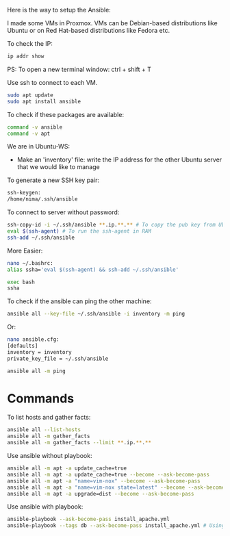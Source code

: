 Here is the way to setup the Ansible:

I made some VMs in Proxmox. VMs can be Debian-based distributions like Ubuntu or  on Red Hat-based distributions like Fedora etc.

To check the IP:
```bash
ip addr show
```

PS: To open a new terminal window: ctrl + shift + T

Use ssh to connect to each VM.
```bash
sudo apt update
sudo apt install ansible
```


To check if these packages are available:
```bash
command -v ansible
command -v apt
```

We are in Ubuntu-WS:

* Make an 'inventory' file: write the IP address for the other Ubuntu server that we would like to manage

To generate a new SSH key pair:
```bash
ssh-keygen:
/home/nima/.ssh/ansible
```

To connect to server without password:

```bash
ssh-copy-id -i ~/.ssh/ansible **.ip.**.** # To copy the pub key from Ubuntu-WS to Ubuntu-server
eval $(ssh-agent) # To run the ssh-agent in RAM
ssh-add ~/.ssh/ansible
```

More Easier:
```bash
nano ~/.bashrc:
alias ssha='eval $(ssh-agent) && ssh-add ~/.ssh/ansible'

exec bash
ssha
```

To check if the ansible can ping the other machine:

```bash
ansible all --key-file ~/.ssh/ansible -i inventory -m ping
```   
Or:

```bash
nano ansible.cfg:
[defaults]
inventory = inventory
private_key_file = ~/.ssh/ansible

ansible all -m ping
```   

# Commands
To list hosts and gather facts:
```bash
ansible all --list-hosts
ansible all -m gather_facts
ansible all -m gather_facts --limit **.ip.**.**
```  


Use ansible without playbook:
```bash
ansible all -m apt -a update_cache=true
ansible all -m apt -a update_cache=true --become --ask-become-pass
ansible all -m apt -a "name=vim-nox" --become --ask-become-pass
ansible all -m apt -a "name=vim-nox state=latest" --become --ask-become-pass
ansible all -m apt -a upgrade=dist --become --ask-become-pass
```

Use ansible with playbook:
```bash
ansible-playbook --ask-become-pass install_apache.yml
ansible-playbook --tags db --ask-become-pass install_apache.yml # Using Tag
```
